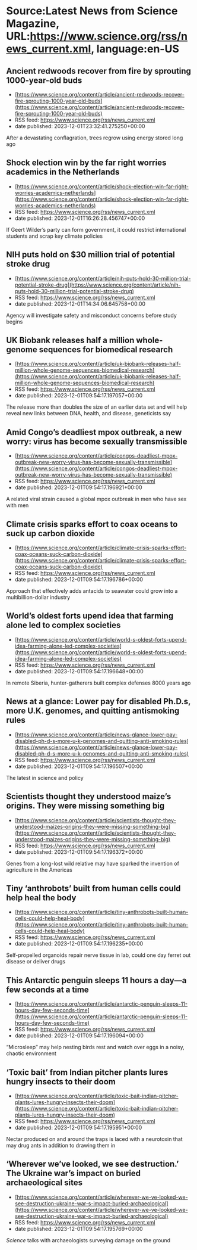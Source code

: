 # Source:Latest News from Science Magazine, URL:https://www.science.org/rss/news_current.xml, language:en-US

## Ancient redwoods recover from fire by sprouting 1000-year-old buds
 - [https://www.science.org/content/article/ancient-redwoods-recover-fire-sprouting-1000-year-old-buds](https://www.science.org/content/article/ancient-redwoods-recover-fire-sprouting-1000-year-old-buds)
 - RSS feed: https://www.science.org/rss/news_current.xml
 - date published: 2023-12-01T23:32:41.275250+00:00

After a devastating conflagration, trees regrow using energy stored long ago

## Shock election win by the far right worries academics in the Netherlands
 - [https://www.science.org/content/article/shock-election-win-far-right-worries-academics-netherlands](https://www.science.org/content/article/shock-election-win-far-right-worries-academics-netherlands)
 - RSS feed: https://www.science.org/rss/news_current.xml
 - date published: 2023-12-01T16:26:28.456747+00:00

If Geert Wilder’s party can form government, it could restrict international students and scrap key climate policies

## NIH puts hold on $30 million trial of potential stroke drug
 - [https://www.science.org/content/article/nih-puts-hold-30-million-trial-potential-stroke-drug](https://www.science.org/content/article/nih-puts-hold-30-million-trial-potential-stroke-drug)
 - RSS feed: https://www.science.org/rss/news_current.xml
 - date published: 2023-12-01T14:34:06.645758+00:00

Agency will investigate safety and misconduct concerns before study begins

## UK Biobank releases half a million whole-genome sequences for biomedical research
 - [https://www.science.org/content/article/uk-biobank-releases-half-million-whole-genome-sequences-biomedical-research](https://www.science.org/content/article/uk-biobank-releases-half-million-whole-genome-sequences-biomedical-research)
 - RSS feed: https://www.science.org/rss/news_current.xml
 - date published: 2023-12-01T09:54:17.197057+00:00

The release more than doubles the size of an earlier data set and will help reveal new links between DNA, health, and disease, geneticists say

## Amid Congo’s deadliest mpox outbreak, a new worry: virus has become sexually transmissible
 - [https://www.science.org/content/article/congos-deadliest-mpox-outbreak-new-worry-virus-has-become-sexually-transmissible](https://www.science.org/content/article/congos-deadliest-mpox-outbreak-new-worry-virus-has-become-sexually-transmissible)
 - RSS feed: https://www.science.org/rss/news_current.xml
 - date published: 2023-12-01T09:54:17.196921+00:00

A related viral strain caused a global mpox outbreak in men who have sex with men

## Climate crisis sparks effort to coax oceans to suck up carbon dioxide
 - [https://www.science.org/content/article/climate-crisis-sparks-effort-coax-oceans-suck-carbon-dioxide](https://www.science.org/content/article/climate-crisis-sparks-effort-coax-oceans-suck-carbon-dioxide)
 - RSS feed: https://www.science.org/rss/news_current.xml
 - date published: 2023-12-01T09:54:17.196786+00:00

Approach that effectively adds antacids to seawater could grow into a multibillion-dollar industry

## World’s oldest forts upend idea that farming alone led to complex societies
 - [https://www.science.org/content/article/world-s-oldest-forts-upend-idea-farming-alone-led-complex-societies](https://www.science.org/content/article/world-s-oldest-forts-upend-idea-farming-alone-led-complex-societies)
 - RSS feed: https://www.science.org/rss/news_current.xml
 - date published: 2023-12-01T09:54:17.196648+00:00

In remote Siberia, hunter-gatherers built complex defenses 8000 years ago

## News at a glance: Lower pay for disabled Ph.D.s, more U.K. genomes, and quitting antismoking rules
 - [https://www.science.org/content/article/news-glance-lower-pay-disabled-ph-d-s-more-u-k-genomes-and-quitting-anti-smoking-rules](https://www.science.org/content/article/news-glance-lower-pay-disabled-ph-d-s-more-u-k-genomes-and-quitting-anti-smoking-rules)
 - RSS feed: https://www.science.org/rss/news_current.xml
 - date published: 2023-12-01T09:54:17.196507+00:00

The latest in science and policy

## Scientists thought they understood maize’s origins. They were missing something big
 - [https://www.science.org/content/article/scientists-thought-they-understood-maizes-origins-they-were-missing-something-big](https://www.science.org/content/article/scientists-thought-they-understood-maizes-origins-they-were-missing-something-big)
 - RSS feed: https://www.science.org/rss/news_current.xml
 - date published: 2023-12-01T09:54:17.196372+00:00

Genes from a long-lost wild relative may have sparked the invention of agriculture in the Americas

## Tiny ‘anthrobots’ built from human cells could help heal the body
 - [https://www.science.org/content/article/tiny-anthrobots-built-human-cells-could-help-heal-body](https://www.science.org/content/article/tiny-anthrobots-built-human-cells-could-help-heal-body)
 - RSS feed: https://www.science.org/rss/news_current.xml
 - date published: 2023-12-01T09:54:17.196235+00:00

Self-propelled organoids repair nerve tissue in lab, could one day ferret out disease or deliver drugs

## This Antarctic penguin sleeps 11 hours a day—a few seconds at a time
 - [https://www.science.org/content/article/antarctic-penguin-sleeps-11-hours-day-few-seconds-time](https://www.science.org/content/article/antarctic-penguin-sleeps-11-hours-day-few-seconds-time)
 - RSS feed: https://www.science.org/rss/news_current.xml
 - date published: 2023-12-01T09:54:17.196094+00:00

“Microsleep” may help nesting birds rest and watch over eggs in a noisy, chaotic environment

## ‘Toxic bait’ from Indian pitcher plants lures hungry insects to their doom
 - [https://www.science.org/content/article/toxic-bait-indian-pitcher-plants-lures-hungry-insects-their-doom](https://www.science.org/content/article/toxic-bait-indian-pitcher-plants-lures-hungry-insects-their-doom)
 - RSS feed: https://www.science.org/rss/news_current.xml
 - date published: 2023-12-01T09:54:17.195951+00:00

Nectar produced on and around the traps is laced with a neurotoxin that may drug ants in addition to drawing them in

## ‘Wherever we’ve looked, we see destruction.’ The Ukraine war’s impact on buried archaeological sites
 - [https://www.science.org/content/article/wherever-we-ve-looked-we-see-destruction-ukraine-war-s-impact-buried-archaeological](https://www.science.org/content/article/wherever-we-ve-looked-we-see-destruction-ukraine-war-s-impact-buried-archaeological)
 - RSS feed: https://www.science.org/rss/news_current.xml
 - date published: 2023-12-01T09:54:17.195769+00:00

<cite>Science</cite> talks with archaeologists surveying damage on the ground

